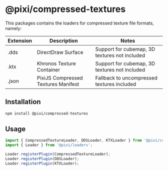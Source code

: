 # @pixi/compressed-textures

This packages contains the loaders for compressed texture file formats, namely:

| Extension  | Description                                 | Notes                                         |
| ---------- | ------------------------------------------- | --------------------------------------------- |
| .dds       | DirectDraw Surface                          | Support for cubemap, 3D textures not included |
| .ktx       | Khronos Texture Container                   | Support for cubemap, 3D textures not included |
| .json      | PixiJS Compressed Textures Manifest         | Fallback to uncompressed textures included    |

## Installation

```bash
npm install @pixi/compressed-textures
```

## Usage

```js
import { CompressedTextureLoader, DDSLoader, KTXLoader } from '@pixi/compressed-textures';
import { Loader } from '@pixi/loaders';

Loader.registerPlugin(CompressedTextureLoader);
Loader.registerPlugin(DDSLoader);
Loader.registerPlugin(KTXLoader);
```
